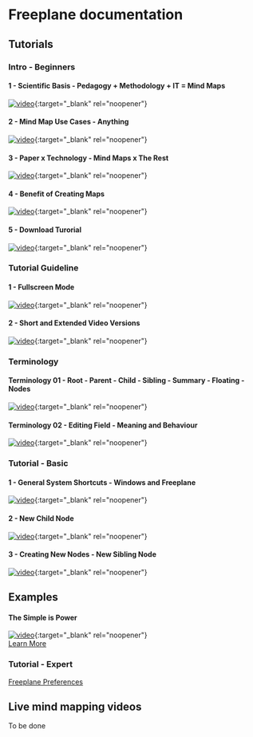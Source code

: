 # Freeplane documentation


## Tutorials


### Intro - Beginners

#### 1 - Scientific Basis - Pedagogy + Methodology + IT = Mind Maps <br>
[![video](https://img.youtube.com/vi/7DYHjY6rcj0/mqdefault.jpg)](https://www.youtube.com/watch?v=7DYHjY6rcj0){:target="_blank" rel="noopener"} <br>

#### 2 - Mind Map Use Cases - Anything <br>
[![video](https://img.youtube.com/vi/rRtPGBnkK1c/mqdefault.jpg)](https://www.youtube.com/watch?v=rRtPGBnkK1c){:target="_blank" rel="noopener"} <br>

#### 3 - Paper x Technology - Mind Maps x The Rest <br>
[![video](https://img.youtube.com/vi/4Cg2LIX4jJY/mqdefault.jpg)](https://www.youtube.com/watch?v=4Cg2LIX4jJY){:target="_blank" rel="noopener"} <br>

#### 4 - Benefit of Creating Maps <br>
[![video](https://img.youtube.com/vi/ZgT3D0bq5dc/mqdefault.jpg)](https://www.youtube.com/watch?v=ZgT3D0bq5dc){:target="_blank" rel="noopener"} <br>

#### 5 - Download Turorial <br>
[![video](https://img.youtube.com/vi/JKbZDd5NMGs/mqdefault.jpg)](https://www.youtube.com/watch?v=JKbZDd5NMGs){:target="_blank" rel="noopener"} <br>



### Tutorial Guideline

#### 1 - Fullscreen Mode <br>
[![video](https://img.youtube.com/vi/fu6SjTPpzh8/mqdefault.jpg)](https://www.youtube.com/watch?v=fu6SjTPpzh8){:target="_blank" rel="noopener"} <br>

#### 2 - Short and Extended Video Versions <br>
[![video](https://img.youtube.com/vi/n3fmnc1TE4E/mqdefault.jpg)](https://www.youtube.com/watch?v=n3fmnc1TE4E){:target="_blank" rel="noopener"} <br>



### Terminology

#### Terminology 01 - Root - Parent - Child - Sibling - Summary - Floating - Nodes <br>
[![video](https://img.youtube.com/vi/PCmt_kv_y7o/mqdefault.jpg)](https://www.youtube.com/watch?v=PCmt_kv_y7o){:target="_blank" rel="noopener"} <br>

#### Terminology 02 - Editing Field - Meaning and Behaviour <br>
[![video](https://img.youtube.com/vi/f2wjeGSTijw/mqdefault.jpg)](https://www.youtube.com/watch?v=f2wjeGSTijw){:target="_blank" rel="noopener"} <br>



### Tutorial - Basic

#### 1 - General System Shortcuts - Windows and Freeplane <br>
[![video](https://img.youtube.com/vi/e-mw0IjOq8c/mqdefault.jpg)](https://www.youtube.com/watch?v=e-mw0IjOq8c){:target="_blank" rel="noopener"} <br>

#### 2 - New Child Node <br>
[![video](https://img.youtube.com/vi/CfC7a38Kf1U/mqdefault.jpg)](https://www.youtube.com/watch?v=CfC7a38Kf1U){:target="_blank" rel="noopener"} <br>

#### 3 - Creating New Nodes - New Sibling Node <br>
[![video](https://img.youtube.com/vi/WIdnYCVjkHE/mqdefault.jpg)](https://www.youtube.com/watch?v=WIdnYCVjkHE){:target="_blank" rel="noopener"} <br>





## Examples

#### The Simple is Power <br>
[![video](https://img.youtube.com/vi/-9nldrnZMig/mqdefault.jpg)](https://www.youtube.com/watch?v=-9nldrnZMig){:target="_blank" rel="noopener"} <br>
[Learn More](the_simple_is_power.md)



### Tutorial - Expert

[Freeplane Preferences](freeplane_preferences.md)

## Live mind mapping videos


To be done
